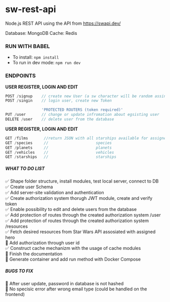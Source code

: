 # sw-rest-api
Node.js REST API using the API from https://swapi.dev/

Database: MongoDB
Cache:    Redis

### RUN WITH BABEL
* To install: `npm install`
* To run in dev mode: `npm run dev`

### ENDPOINTS 
 **USER REGISTER, LOGIN AND EDIT**
```javascript
POST /signup    // create new User (a sw character will be random assing to new User)
POST /singin    // login user, create new Token

                'PROTECTED ROUTERS (token required)'
PUT /user       // change or update infromation about egsisting user 
DELETE /user    // delete user from the database
```

 **USER REGISTER, LOGIN AND EDIT**
```javascript
GET /films       //return JSON with all starships available for assigned HERO
GET /species     //                     species 
GET /planets     //                     planets
GET /vehicles    //                     vehicles 
GET /starships   //                     starships
```

##### WHAT TO DO LIST
:white_check_mark:     Shape folder structure, install modules, test local server, connect to DB    
:white_check_mark:     Create user Schema    
:white_check_mark:     Add server-site validation and authentication  
:white_check_mark:     Create authorization system thorugh JWT module, create and verify token    
:white_check_mark:     Enable possibility to edit and delete users from the database    
:white_check_mark:     Add protection of routes through the created authorization system /user   
:white_check_mark:     Add protection of routes through the created authorization system /resources  
:white_check_mark:     Fetch desired resources from Star Wars API assosiated with assigned hero    
:black_square_button:  Add authorization through user id  
:white_check_mark:     Construct cache mechanizm with the usage of cache modules  
:black_square_button:  Finish the documentation  
:black_square_button:  Generate container and add run method with Docker Compose  

##### BUGS TO FIX

:black_square_button:  After user update, password in database is not hashed  
:black_square_button:  No specisic error after wrong email type (could be handled on the frontend)

